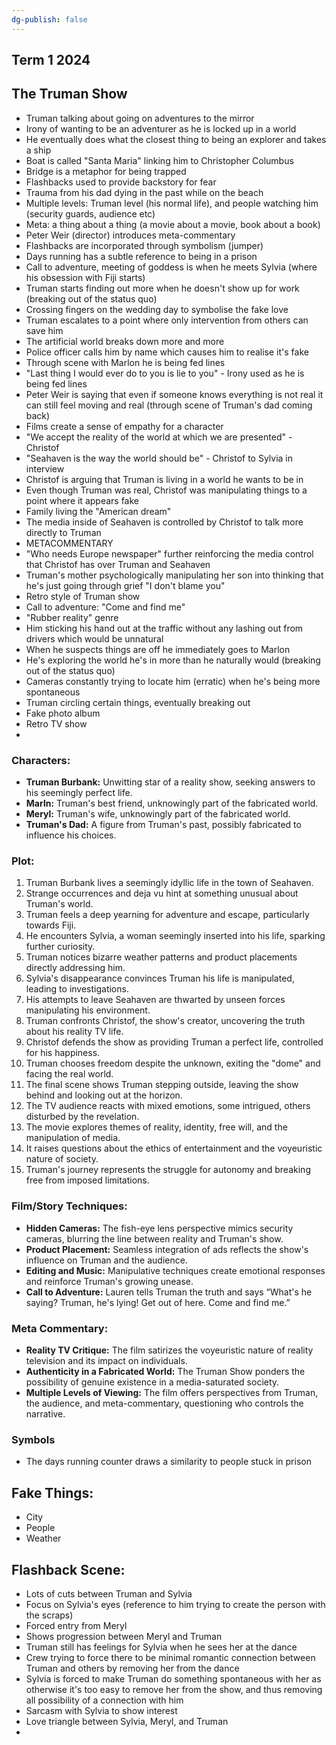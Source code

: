 ```yaml
---
dg-publish: false
---
```

## **Term 1 2024**

## The Truman Show
- Truman talking about going on adventures to the mirror
- Irony of wanting to be an adventurer as he is locked up in a world
- He eventually does what the closest thing to being an explorer and takes a ship
- Boat is called "Santa Maria" linking him to Christopher Columbus   
- Bridge is a metaphor for being trapped
- Flashbacks used to provide backstory for fear
- Trauma from his dad dying in the past while on the beach
- Multiple levels: Truman level (his normal life), and people watching him (security guards, audience etc)
- Meta: a thing about a thing (a movie about a movie, book about a book)
- Peter Weir (director) introduces meta-commentary
- Flashbacks are incorporated through symbolism (jumper)
- Days running has a subtle reference to being in a prison
- Call to adventure, meeting of goddess is when he meets Sylvia (where his obsession with Fiji starts)
- Truman starts finding out more when he doesn't show up for work (breaking out of the status quo)
- Crossing fingers on the wedding day to symbolise the fake love
- Truman escalates to a point where only intervention from others can save him
- The artificial world breaks down more and more
- Police officer calls him by name which causes him to realise it's fake
- Through scene with Marlon he is being fed lines
- "Last thing I would ever do to you is lie to you" - Irony used as he is being fed lines
- Peter Weir is saying that even if someone knows everything is not real it can still feel moving and real (through scene of Truman's dad coming back)
- Films create a sense of empathy for a character
- "We accept the reality of the world at which we are presented" - Christof
- "Seahaven is the way the world should be" - Christof to Sylvia in interview
- Christof is arguing that Truman is living in a world he wants to be in
- Even though Truman was real, Christof was manipulating things to a point where it appears fake
- Family living the "American dream"
- The media inside of Seahaven is controlled by Christof to talk more directly to Truman
- METACOMMENTARY
- "Who needs Europe newspaper" further reinforcing the media control that Christof has over Truman and Seahaven
- Truman's mother psychologically manipulating her son into thinking that he's just going through grief "I don't blame you"
- Retro style of Truman show
- Call to adventure: "Come and find me"
- "Rubber reality" genre
- Him sticking his hand out at the traffic without any lashing out from drivers which would be unnatural
- When he suspects things are off he immediately goes to Marlon
- He's exploring the world he's in more than he naturally would (breaking out of the status quo)
- Cameras constantly trying to locate him (erratic) when he's being more spontaneous
- Truman circling certain things, eventually breaking out
- Fake photo album
- Retro TV show
- 

### **Characters:**

- **Truman Burbank:** Unwitting star of a reality show, seeking answers to his seemingly perfect life.
- **Marln:** Truman's best friend, unknowingly part of the fabricated world.
- **Meryl:** Truman's wife, unknowingly part of the fabricated world.
- **Truman's Dad:** A figure from Truman's past, possibly fabricated to influence his choices.

### **Plot:**

1. Truman Burbank lives a seemingly idyllic life in the town of Seahaven.
2. Strange occurrences and deja vu hint at something unusual about Truman's world.
3. Truman feels a deep yearning for adventure and escape, particularly towards Fiji.
4. He encounters Sylvia, a woman seemingly inserted into his life, sparking further curiosity.
5. Truman notices bizarre weather patterns and product placements directly addressing him.
6. Sylvia's disappearance convinces Truman his life is manipulated, leading to investigations.
7. His attempts to leave Seahaven are thwarted by unseen forces manipulating his environment.
8. Truman confronts Christof, the show's creator, uncovering the truth about his reality TV life.
9. Christof defends the show as providing Truman a perfect life, controlled for his happiness.
10. Truman chooses freedom despite the unknown, exiting the "dome" and facing the real world.
11. The final scene shows Truman stepping outside, leaving the show behind and looking out at the horizon.
12. The TV audience reacts with mixed emotions, some intrigued, others disturbed by the revelation.
13. The movie explores themes of reality, identity, free will, and the manipulation of media.
14. It raises questions about the ethics of entertainment and the voyeuristic nature of society.
15. Truman's journey represents the struggle for autonomy and breaking free from imposed limitations.

### **Film/Story Techniques:**

- **Hidden Cameras:** The fish-eye lens perspective mimics security cameras, blurring the line between reality and Truman's show.
- **Product Placement:** Seamless integration of ads reflects the show's influence on Truman and the audience.
- **Editing and Music:** Manipulative techniques create emotional responses and reinforce Truman's growing unease.
- **Call to Adventure:** Lauren tells Truman the truth and says “What's he saying? Truman, he's lying! Get out of here. Come and find me.”

### **Meta Commentary:**

- **Reality TV Critique:** The film satirizes the voyeuristic nature of reality television and its impact on individuals.
- **Authenticity in a Fabricated World:** The Truman Show ponders the possibility of genuine existence in a media-saturated society.
- **Multiple Levels of Viewing:** The film offers perspectives from Truman, the audience, and meta-commentary, questioning who controls the narrative.

### Symbols

- The days running counter draws a similarity to people stuck in prison

## Fake Things:
- City
- People
- Weather

## Flashback Scene:
- Lots of cuts between Truman and Sylvia
- Focus on Sylvia's eyes (reference to him trying to create the person with the scraps)
- Forced entry from Meryl
- Shows progression between Meryl and Truman
- Truman still has feelings for Sylvia when he sees her at the dance
- Crew trying to force there to be minimal romantic connection between Truman and others by removing her from the dance
- Sylvia is forced to make Truman do something spontaneous with her as otherwise it's too easy to remove her from the show, and thus removing all possibility of a connection with him
- Sarcasm with Sylvia to show interest
- Love triangle between Sylvia, Meryl, and Truman
- 
